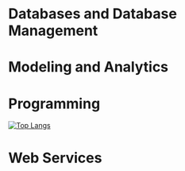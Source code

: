 # Databases and Database Management
# Modeling and Analytics
# Programming
[![Top Langs](https://github-readme-stats.vercel.app/api/top-langs/?username=cowellbunga&exclude_repo=cowellbunga.github.io&layout=compact)](https://github.com/anuraghazra/github-readme-stats)
# Web Services